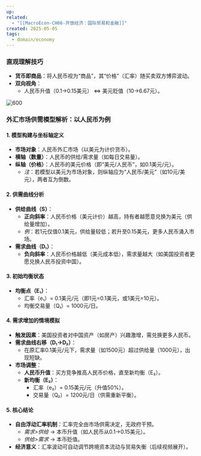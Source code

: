 ```yaml
---
up: 
related:
  - "[[MacroEcon-CH06-开放经济：国际贸易和金融]]"
created: 2025-05-05
tags:
  - domain/economy
---
```

### **直观理解技巧**

- **货币即商品**：将人民币视为“商品”，其“价格”（汇率）随买卖双方博弈波动。
- **双向视角**：
    - 人民币升值（0.1→0.15美元） ⇔ 美元贬值（10→6.67元）。

![600](https://s1.vika.cn/space/2023/04/16/44dac438f691498a9d18745bf64804ef)

### **外汇市场供需模型解析：以人民币为例**

#### **1. 模型构建与坐标轴定义**
- **市场对象**：人民币外汇市场（以美元为计价货币）。
- **横轴（数量）**：人民币的供给/需求量（如每日交易量）。
- **纵轴（价格）**：人民币的美元价格（即“美元/人民币”，如0.1美元/元）。
    - _注_：若模型以美元为市场对象，则纵轴应为“人民币/美元”（如10元/美元），两者互为倒数。
        

#### **2. 供需曲线分析**
- **供给曲线（S）**：
    - **正向斜率**：人民币价格（美元计价）越高，持有者越愿意兑换为美元（供给量增加）。
    - _例_：若1元仅值0.1美元，供给量较低；若升至0.15美元，更多人民币涌入市场。
- **需求曲线（D₁）**：
    - **负向斜率**：人民币价格越低（美元成本低），需求量越大（如美国投资者更愿兑换人民币投资中国）。

#### **3. 初始均衡状态**
- **均衡点（E₁）**：
    - 汇率（e₁）= 0.1美元/元（即1元=0.1美元，或1美元=10元）。
    - 均衡交易量（Q₁）= 1000元/日。
#### **4. 需求增加的情境模拟**
- **触发因素**：美国投资者对中国资产（如房产）兴趣激增，需兑换更多人民币。
- **需求曲线右移（D₁→D₂）**：
    - 在原汇率0.1美元/元下，需求量（如1500元）超过供给量（1000元），出现短缺。
- **市场调整**：
    - **人民币升值**：买方竞争推高人民币价格，直至新均衡（E₂）。
    - **新均衡（E₂）**：
        - 汇率（e₂）= 0.15美元/元（升值50%）。
        - 交易量（Q₂）= 1200元/日（供需重新平衡）。
            
#### **5. 核心结论**

- **自由浮动汇率机制**：汇率完全由市场供需决定，无政府干预。
    - _需求>供给_ → 本币升值（如人民币从0.1→0.15美元）。
    - _供给>需求_ → 本币贬值。
- **经济意义**：汇率波动可自动调节跨境资本流动与贸易失衡（后续视频展开）。
    

